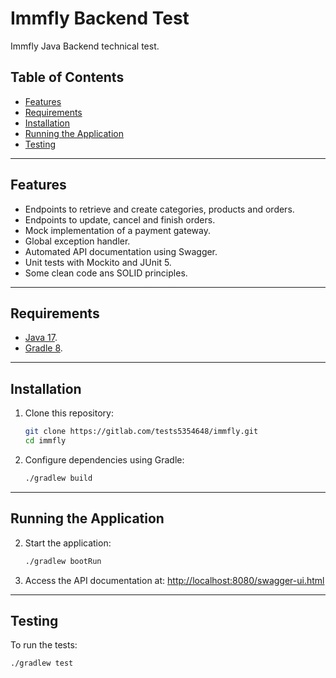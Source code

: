 # Immfly Backend Test

Immfly Java Backend technical test.

## Table of Contents

- [Features](#features)
- [Requirements](#requirements)
- [Installation](#installation)
- [Running the Application](#running-the-application)
- [Testing](#testing)

---

## Features

- Endpoints to retrieve and create categories, products and orders.
- Endpoints to update, cancel and finish orders.
- Mock implementation of a payment gateway.
- Global exception handler.
- Automated API documentation using Swagger.
- Unit tests with Mockito and JUnit 5.
- Some clean code ans SOLID principles.

---

## Requirements

- [Java 17](https://www.oracle.com/java/technologies/javase-jdk17-downloads.html).
- [Gradle 8](https://gradle.org/install/).

---

## Installation

1. Clone this repository:

    ```bash
    git clone https://gitlab.com/tests5354648/immfly.git
    cd immfly
    ```

2. Configure dependencies using Gradle:

    ```bash
    ./gradlew build
    ```

---

## Running the Application

2. Start the application:

    ```bash
    ./gradlew bootRun
    ```

3. Access the API documentation at: [http://localhost:8080/swagger-ui.html](http://localhost:8080/swagger-ui.html)

---

## Testing

To run the tests:

```bash
./gradlew test
